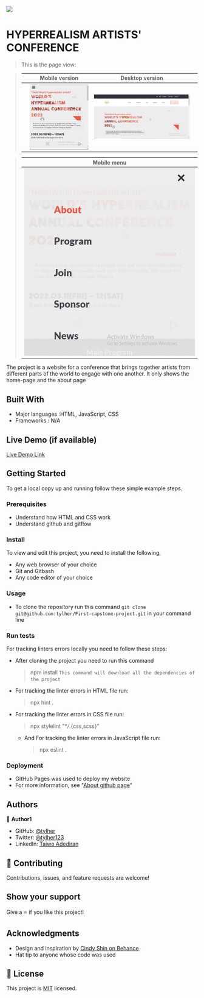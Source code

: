 ![](https://img.shields.io/badge/Microverse-blueviolet)

# HYPERREALISM ARTISTS' CONFERENCE

>  This is the page view:

> |     | Mobile version                      | Desktop version                      |     |
> | --- | ----------------------------------- | ------------------------------------ | --- |
> |     | ![Screenshot1](./Images/screenshot/mobile.png) | ![Screenshot2](./Images/screenshot/desktop.png) |

> |Mobile menu                 |
> | -------------------------- |
> | ![Mobile-menu](./Images/screenshot/mobile-menu.png) |

The project is a website for a conference that brings together artists from different parts of the world to engage with one another. It only shows the home-page and the about page

## Built With

- Major languages :HTML, JavaScript, CSS
- Frameworks : N/A

## Live Demo (if available)

[Live Demo Link](https://tylher.github.io/First-capstone-project/)


## Getting Started


To get a local copy up and running follow these simple example steps.

### Prerequisites
- Understand how HTML and CSS work
- Understand github and gitflow


### Install
To view and edit this project, you need to install the following,
- Any web browser of your choice
- Git and Gitbash
- Any code editor of your choice

### Usage
- To clone the repository run this command `git clone git@github.com:tylher/First-capstone-project.git` in your command line

### Run tests
For tracking linters errors locally you need to follow these steps:

- After cloning the project you need to run this command

  > npm install
  > `This command will download all the dependencies of the project`

- For tracking the linter errors in HTML file run:

  > npx hint .

- For tracking the linter errors in CSS file run:

  > npx stylelint "\*_/_.{css,scss}"

  - And For tracking the linter errors in JavaScript file run:
    > npx eslint .

### Deployment
- GitHub Pages was used to deploy my website
- For more information, see "[About github page](https://docs.github.com/en/pages/getting-started-with-github-pages/about-github-pages#publishing-sources-for-github-pages-sites)"


## Authors

👤 **Author1**

- GitHub: [@tylher](https://github.com/tylher)
- Twitter: [@tylher123](https://twitter.com/tylher123)
- LinkedIn: [Taiwo Adediran](https://www.linkedin.com/in/taiwo-adediran-327654127/)


## 🤝 Contributing

Contributions, issues, and feature requests are welcome!


## Show your support

Give a ⭐️ if you like this project!

## Acknowledgments
- Design and inspiration by [Cindy Shin on Behance](https://www.behance.net/gallery/29845175/CC-Global-Summit-2015).
- Hat tip to anyone whose code was used

## 📝 License

This project is [MIT](./MIT.md) licensed.